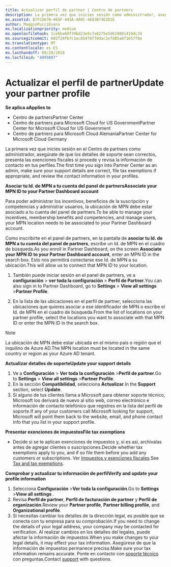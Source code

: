 ```yaml
---
title: Actualizar perfil de partner | Centro de partners
description: La primera vez que inicies sesión como administrador, asegúrate de que los detalles de soporte técnico sean correctos, presenta las exenciones fiscales si procede y revisa la información de contacto en tus perfiles.
ms.assetid: B7FCD670-465F-443A-A80C-4E83B74E2D1E
author: MaggiePucciEvans
ms.localizationpriority: medium
ms.openlocfilehash: 1ce6ba69f39bd23e9c7a8275e5d619881419dc3d
ms.sourcegitcommit: 602f29fb7c1ec054f6f7ddac2e7d85a6f1657f8e
ms.translationtype: MT
ms.contentlocale: es-ES
ms.lasthandoff: 09/20/2018
ms.locfileid: "4095887"
---
```

# <a name="update-your-partner-profile"></a><span data-ttu-id="30ec5-103">Actualizar el perfil de partner</span><span class="sxs-lookup"><span data-stu-id="30ec5-103">Update your partner profile</span></span>

**<span data-ttu-id="30ec5-104">Se aplica a</span><span class="sxs-lookup"><span data-stu-id="30ec5-104">Applies to</span></span>**

-  <span data-ttu-id="30ec5-105">Centro de partners</span><span class="sxs-lookup"><span data-stu-id="30ec5-105">Partner Center</span></span>
-  <span data-ttu-id="30ec5-106">Centro de partners para Microsoft Cloud for US Government</span><span class="sxs-lookup"><span data-stu-id="30ec5-106">Partner Center for Microsoft Cloud for US Government</span></span>
-  <span data-ttu-id="30ec5-107">Centro de partners para Microsoft Cloud Alemania</span><span class="sxs-lookup"><span data-stu-id="30ec5-107">Partner Center for Microsoft Cloud Germany</span></span>

<span data-ttu-id="30ec5-108">La primera vez que inicies sesión en el Centro de partners como administrador, asegúrate de que los detalles de soporte sean correctos, presenta las exenciones fiscales si procede y revisa la información de contacto en tus perfiles.</span><span class="sxs-lookup"><span data-stu-id="30ec5-108">The first time you sign into Partner Center as an admin, make sure your support details are correct, file tax exemptions if appropriate, and review the contact information in your profiles.</span></span>


**<span data-ttu-id="30ec5-109">Asociar tu Id. de MPN a tu cuenta del panel de partners</span><span class="sxs-lookup"><span data-stu-id="30ec5-109">Associate your MPN ID to your Partner Dashboard account</span></span>**

<span data-ttu-id="30ec5-110">Para poder administrar los incentivos, beneficios de la suscripción y competencias y administrar usuarios, la ubicación de MPN debe estar asociado a tu cuenta del panel de partners.</span><span class="sxs-lookup"><span data-stu-id="30ec5-110">To be able to manage your incentives, membership benefits and competencies, and manage users, your MPN location needs to be associated to your Partner Dashboard account.</span></span>

<span data-ttu-id="30ec5-111">Como inscribirte en el panel de partners, en la pantalla de **asociar tu Id. de MPN a tu cuenta del panel de partners**, escribe un Id. de MPN en el cuadro de búsqueda.</span><span class="sxs-lookup"><span data-stu-id="30ec5-111">As you enroll in Partner Dashboard, on the screen **Associate your MPN ID to your Partner Dashboard account**, enter an MPN ID in the search box.</span></span> <span data-ttu-id="30ec5-112">Esto nos permitirá conectarse ese Id. de MPN a su ubicación.</span><span class="sxs-lookup"><span data-stu-id="30ec5-112">This will allow us to connect that MPN ID to your location.</span></span>

1. <span data-ttu-id="30ec5-113">También puede iniciar sesión en el panel de partners, ve a **configuración** &gt; **ver toda la configuración** &gt; **Perfil de Partner**.</span><span class="sxs-lookup"><span data-stu-id="30ec5-113">You can also sign in to Partner Dashboard, go to **Settings** &gt; **View all settings** &gt;**Partner Profile**.</span></span>

2. <span data-ttu-id="30ec5-114">En la lista de las ubicaciones en el perfil de partner, selecciona las ubicaciones que quieres asociar a ese identificador de MPN o escribe el Id. de MPN en el cuadro de búsqueda.</span><span class="sxs-lookup"><span data-stu-id="30ec5-114">From the list of locations on your partner profile, select the locations you want to associate with that MPN ID or enter the MPN ID in the search box.</span></span>

>[!Note]
><span data-ttu-id="30ec5-115">La ubicación de MPN debe estar ubicada en el mismo país o región que el inquilino de Azure AD.</span><span class="sxs-lookup"><span data-stu-id="30ec5-115">The MPN location must be located in the same country or region as your Azure AD tenant.</span></span> 


**<span data-ttu-id="30ec5-116">Actualizar detalles de soporte</span><span class="sxs-lookup"><span data-stu-id="30ec5-116">Update your support details</span></span>** 

1.  <span data-ttu-id="30ec5-117">Ve a **Configuración** &gt; **Ver toda la configuración** &gt;**Perfil de partner**.</span><span class="sxs-lookup"><span data-stu-id="30ec5-117">Go to **Settings** &gt; **View all settings** &gt;**Partner Profile**.</span></span>
2.  <span data-ttu-id="30ec5-118">En la sección **Compatibilidad**, selecciona **Actualizar**.</span><span class="sxs-lookup"><span data-stu-id="30ec5-118">In the **Support** section, select **Update**.</span></span>
3.  <span data-ttu-id="30ec5-119">Si alguno de tus clientes llama a Microsoft para obtener soporte técnico, Microsoft los derivará de nuevo al sitio web, correo electrónico e información de contacto telefónico que registres en la lista del perfil de soporte.</span><span class="sxs-lookup"><span data-stu-id="30ec5-119">If any of your customers call Microsoft looking for support, Microsoft will point them back to the website, email, and phone contact info that you list in your support profile.</span></span>

**<span data-ttu-id="30ec5-120">Presentar exenciones de impuestos</span><span class="sxs-lookup"><span data-stu-id="30ec5-120">File tax exemptions</span></span>**

-   <span data-ttu-id="30ec5-121">Decide si se te aplican exenciones de impuestos y, si es así, archívalas antes de agregar clientes o suscripciones.</span><span class="sxs-lookup"><span data-stu-id="30ec5-121">Decide whether tax exemptions apply to you, and if so file them before you add any customers or subscriptions.</span></span> <span data-ttu-id="30ec5-122">Ver [Impuestos y exenciones fiscales](tax-and-tax-exemptions.md).</span><span class="sxs-lookup"><span data-stu-id="30ec5-122">See [Tax and tax exemptions](tax-and-tax-exemptions.md).</span></span>

**<span data-ttu-id="30ec5-123">Comprobar y actualizar tu información de perfil</span><span class="sxs-lookup"><span data-stu-id="30ec5-123">Verify and update your profile information</span></span>**

1.  <span data-ttu-id="30ec5-124">Selecciona **Configuración** &gt;**Ver toda la configuración**.</span><span class="sxs-lookup"><span data-stu-id="30ec5-124">Go to **Settings** &gt;**View all settings** .</span></span> 
2.  <span data-ttu-id="30ec5-125">Revisa **Perfil de partner**, **Perfil de facturación de partner** y **Perfil de organización**.</span><span class="sxs-lookup"><span data-stu-id="30ec5-125">Review your **Partner profile**, **Partner billing profile**, and **Organizational profile**.</span></span>
3.  <span data-ttu-id="30ec5-126">Si necesitas cambiar los detalles de la dirección legal, es posible que se conecta con tu empresa para su comprobación.</span><span class="sxs-lookup"><span data-stu-id="30ec5-126">If you need to change the details of your legal address, your company may be contacted for verification.</span></span> <span data-ttu-id="30ec5-127">Al realizar cambios en los detalles del legales, puede afectar la información de impuestos.</span><span class="sxs-lookup"><span data-stu-id="30ec5-127">When you make changes to your legal details, it may effect your tax information.</span></span> <span data-ttu-id="30ec5-128">Asegúrese de que la información de impuestos permanece precisa.</span><span class="sxs-lookup"><span data-stu-id="30ec5-128">Make sure your tax information remains accurate.</span></span> <span data-ttu-id="30ec5-129">Ponte en contacto con [soporte técnico](https://partner.microsoft.com/support/contact-support) con preguntas.</span><span class="sxs-lookup"><span data-stu-id="30ec5-129">Contact [support](https://partner.microsoft.com/support/contact-support) with questions.</span></span>

 

 



